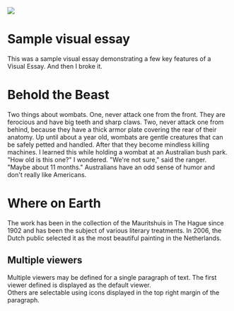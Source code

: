 <a href="https://juncture-digital.org"><img src="https://juncture-digital.org/images/ve-button.png"></a>

<param ve-config 
       title="The News for Marsupials"
       author="I.M.A. Wombat"
       banner="https://iiif.juncture-digital.org/banner/?url=https://upload.wikimedia.org/wikipedia/commons/6/6e/Vombatus_ursinus_%28Wombat_in_snow%29.jpg" 
       layout="vtl">

<!-- Entities discussed throughout the essay are typically defined before the essay text and
     are thus available in all text.  Entity identifiers (QIDs) can be found in either
     Wikipedia or Wikidata (https://www.wikidata.org)> -->
<param ve-entity title="wombat" eid="Q23175"> <!-- Vombatus ursinus -->
<param ve-entity title="Tasmania" eid="Q34366"> <!-- Tazzie -->

# Sample visual essay

This was a sample visual essay demonstrating a few key features of a Visual Essay.  And then I broke it.

# Behold the Beast

Two things about wombats.  One, never attack one from the front.  They are ferocious and have big teeth and sharp claws.  Two, never attack one from behind, because they have a thick armor plate covering the rear of their anatomy.  Up until about a year old, wombats are gentle creatures that can be safely petted and handled.  After that they become mindless killing machines.  I learned this while holding a wombat at an Australian bush park.  "How old is this one?" I wondered.  "We're not sure," said the ranger.  "Maybe about 11 months."  Australians have an odd sense of humor and don't really like Americans.
<param ve-image 
       label="V. ursinus" 
       description="Your basic wombat" 
       license="public domain" 
       url="https://upload.wikimedia.org/wikipedia/commons/1/18/Vombatus_ursinus_-Maria_Island_National_Park.jpg">

# Where on Earth

The work has been in the collection of the Mauritshuis in The Hague since 1902 and has been the subject of various 
literary treatments. In 2006, the Dutch public selected it as the most beautiful painting in the Netherlands.
<param ve-map center="-42,147" zoom="9">

## Multiple viewers

Multiple viewers may be defined for a single paragraph of text.  The first viewer defined is displayed as the default viewer.  
Others are selectable using icons displayed in the top right margin of the paragraph.
<param ve-image 
       manifest="https://iiif.juncture-digital.org/manifest/6dd738aed85597cac540ad31dd5818e86ef7f2918c7b43a9eb3123d5538e6e4c">
<param ve-map center="Q36600" zoom="11">

